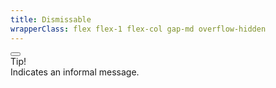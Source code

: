 ```yaml
---
title: Dismissable
wrapperClass: flex flex-1 flex-col gap-md overflow-hidden
---
```


<div class="vv-alert vv-alert--close vv-alert--icon vv-alert--success" role="alert">
  <button class="vv-alert__close" type="button" aria-label="Close"></button>
  <IconifyIcon icon="akar-icons:circle-check" />
  <div class="vv-alert__title">Tip!</div>
  <div class="vv-alert__content">Indicates an informal message.</div>
</div>
